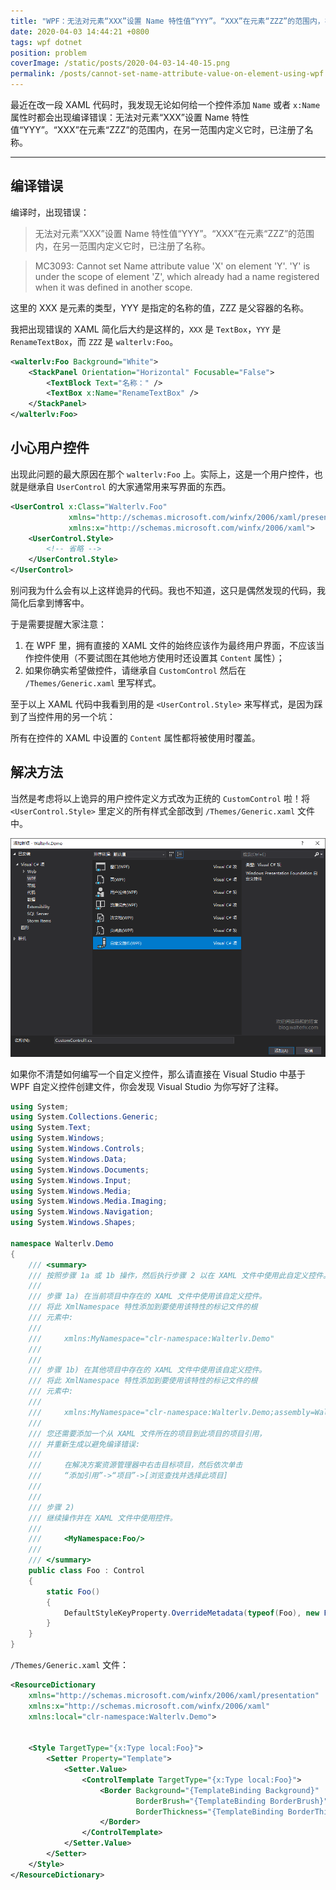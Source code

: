 ```yaml
---
title: "WPF：无法对元素“XXX”设置 Name 特性值“YYY”。“XXX”在元素“ZZZ”的范围内，在另一范围内定义它时，已注册了名称。"
date: 2020-04-03 14:44:21 +0800
tags: wpf dotnet
position: problem
coverImage: /static/posts/2020-04-03-14-40-15.png
permalink: /posts/cannot-set-name-attribute-value-on-element-using-wpf.html
---
```


最近在改一段 XAML 代码时，我发现无论如何给一个控件添加 `Name` 或者 `x:Name` 属性时都会出现编译错误：无法对元素“XXX”设置 Name 特性值“YYY”。“XXX”在元素“ZZZ”的范围内，在另一范围内定义它时，已注册了名称。

---

<div id="toc"></div>

## 编译错误

编译时，出现错误：

> 无法对元素“XXX”设置 Name 特性值“YYY”。“XXX”在元素“ZZZ”的范围内，在另一范围内定义它时，已注册了名称。

> MC3093: Cannot set Name attribute value 'X' on element 'Y'. 'Y' is under the scope of element 'Z', which already had a name registered when it was defined in another scope.

这里的 XXX 是元素的类型，YYY 是指定的名称的值，ZZZ 是父容器的名称。

我把出现错误的 XAML 简化后大约是这样的，`XXX` 是 `TextBox`，`YYY` 是 `RenameTextBox`，而 `ZZZ` 是 `walterlv:Foo`。

```xml
<walterlv:Foo Background="White">
    <StackPanel Orientation="Horizontal" Focusable="False">
        <TextBlock Text="名称：" />
        <TextBox x:Name="RenameTextBox" />
    </StackPanel>
</walterlv:Foo>
```

## 小心用户控件

出现此问题的最大原因在那个 `walterlv:Foo` 上。实际上，这是一个用户控件，也就是继承自 `UserControl` 的大家通常用来写界面的东西。

```xml
<UserControl x:Class="Walterlv.Foo"
             xmlns="http://schemas.microsoft.com/winfx/2006/xaml/presentation"
             xmlns:x="http://schemas.microsoft.com/winfx/2006/xaml">
    <UserControl.Style>
        <!-- 省略 -->
    </UserControl.Style>
</UserControl>
```

别问我为什么会有以上这样诡异的代码。我也不知道，这只是偶然发现的代码，我简化后拿到博客中。

于是需要提醒大家注意：

1. 在 WPF 里，拥有直接的 XAML 文件的始终应该作为最终用户界面，不应该当作控件使用（不要试图在其他地方使用时还设置其 `Content` 属性）；
1. 如果你确实希望做控件，请继承自 `CustomControl` 然后在 `/Themes/Generic.xaml` 里写样式。

至于以上 XAML 代码中我看到用的是 `<UserControl.Style>` 来写样式，是因为踩到了当控件用的另一个坑：

所有在控件的 XAML 中设置的 `Content` 属性都将被使用时覆盖。

## 解决方法

当然是考虑将以上诡异的用户控件定义方式改为正统的 `CustomControl` 啦！将 `<UserControl.Style>` 里定义的所有样式全部改到 `/Themes/Generic.xaml` 文件中。

![创建自定义控件](/static/posts/2020-04-03-14-40-15.png)

如果你不清楚如何编写一个自定义控件，那么请直接在 Visual Studio 中基于 WPF 自定义控件创建文件，你会发现 Visual Studio 为你写好了注释。

```csharp
using System;
using System.Collections.Generic;
using System.Text;
using System.Windows;
using System.Windows.Controls;
using System.Windows.Data;
using System.Windows.Documents;
using System.Windows.Input;
using System.Windows.Media;
using System.Windows.Media.Imaging;
using System.Windows.Navigation;
using System.Windows.Shapes;

namespace Walterlv.Demo
{
    /// <summary>
    /// 按照步骤 1a 或 1b 操作，然后执行步骤 2 以在 XAML 文件中使用此自定义控件。
    ///
    /// 步骤 1a) 在当前项目中存在的 XAML 文件中使用该自定义控件。
    /// 将此 XmlNamespace 特性添加到要使用该特性的标记文件的根
    /// 元素中:
    ///
    ///     xmlns:MyNamespace="clr-namespace:Walterlv.Demo"
    ///
    ///
    /// 步骤 1b) 在其他项目中存在的 XAML 文件中使用该自定义控件。
    /// 将此 XmlNamespace 特性添加到要使用该特性的标记文件的根
    /// 元素中:
    ///
    ///     xmlns:MyNamespace="clr-namespace:Walterlv.Demo;assembly=Walterlv.Demo"
    ///
    /// 您还需要添加一个从 XAML 文件所在的项目到此项目的项目引用，
    /// 并重新生成以避免编译错误:
    ///
    ///     在解决方案资源管理器中右击目标项目，然后依次单击
    ///     “添加引用”->“项目”->[浏览查找并选择此项目]
    ///
    ///
    /// 步骤 2)
    /// 继续操作并在 XAML 文件中使用控件。
    ///
    ///     <MyNamespace:Foo/>
    ///
    /// </summary>
    public class Foo : Control
    {
        static Foo()
        {
            DefaultStyleKeyProperty.OverrideMetadata(typeof(Foo), new FrameworkPropertyMetadata(typeof(Foo)));
        }
    }
}
```

`/Themes/Generic.xaml` 文件：

```xml
<ResourceDictionary
    xmlns="http://schemas.microsoft.com/winfx/2006/xaml/presentation"
    xmlns:x="http://schemas.microsoft.com/winfx/2006/xaml"
    xmlns:local="clr-namespace:Walterlv.Demo">


    <Style TargetType="{x:Type local:Foo}">
        <Setter Property="Template">
            <Setter.Value>
                <ControlTemplate TargetType="{x:Type local:Foo}">
                    <Border Background="{TemplateBinding Background}"
                            BorderBrush="{TemplateBinding BorderBrush}"
                            BorderThickness="{TemplateBinding BorderThickness}">
                    </Border>
                </ControlTemplate>
            </Setter.Value>
        </Setter>
    </Style>
</ResourceDictionary>
```

